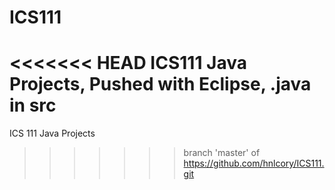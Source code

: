 # ICS111
<<<<<<< HEAD
ICS111 Java Projects,
Pushed with Eclipse,
.java in src
=======
ICS 111 Java Projects
>>>>>>> branch 'master' of https://github.com/hnlcory/ICS111.git

